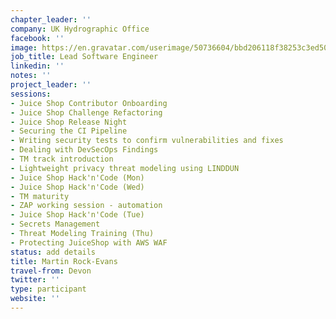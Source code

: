 ```yaml
---
chapter_leader: ''
company: UK Hydrographic Office
facebook: ''
image: https://en.gravatar.com/userimage/50736604/bbd206118f38253c3ed509aacba47106.jpg
job_title: Lead Software Engineer
linkedin: ''
notes: ''
project_leader: ''
sessions:
- Juice Shop Contributor Onboarding
- Juice Shop Challenge Refactoring
- Juice Shop Release Night
- Securing the CI Pipeline
- Writing security tests to confirm vulnerabilities and fixes
- Dealing with DevSecOps Findings
- TM track introduction
- Lightweight privacy threat modeling using LINDDUN
- Juice Shop Hack'n'Code (Mon)
- Juice Shop Hack'n'Code (Wed)
- TM maturity
- ZAP working session - automation
- Juice Shop Hack'n'Code (Tue)
- Secrets Management
- Threat Modeling Training (Thu)
- Protecting JuiceShop with AWS WAF
status: add details
title: Martin Rock-Evans
travel-from: Devon
twitter: ''
type: participant
website: ''
---
```


<!-- put more details about participant here -->